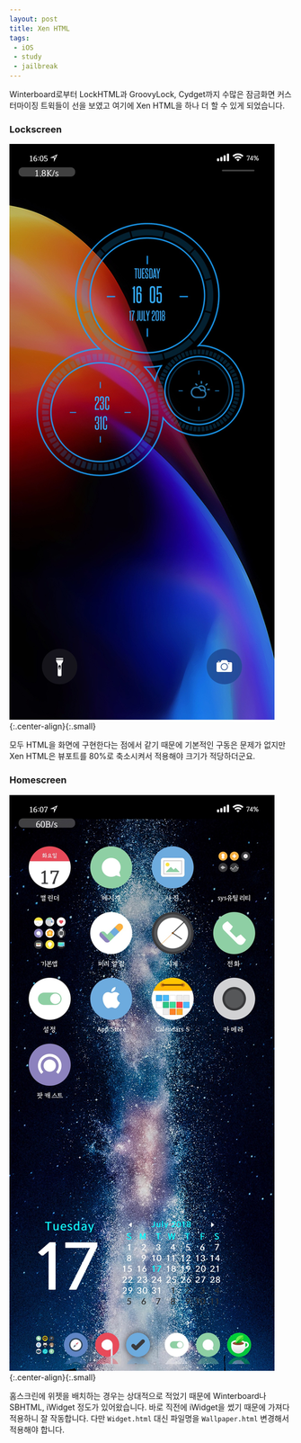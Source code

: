 ```yaml
---
layout: post
title: Xen HTML
tags: 
 - iOS
 - study
 - jailbreak
---
```


Winterboard로부터 LockHTML과 GroovyLock, Cydget까지 수많은 잠금화면 커스터마이징 트윅들이 선을 보였고 여기에 Xen HTML을 하나 더 할 수 있게 되었습니다.

### Lockscreen

![lockscreen](/images/2018-07-17/ls.jpg){:.center-align}{:.small}

모두 HTML을 화면에 구현한다는 점에서 같기 때문에 기본적인 구동은 문제가 없지만 Xen HTML은 뷰포트를 80%로 축소시켜서 적용해야 크기가 적당하더군요.

### Homescreen

![homescreen](/images/2018-07-17/hs.jpg){:.center-align}{:.small}

홈스크린에 위젯을 배치하는 경우는 상대적으로 적었기 때문에 Winterboard나 SBHTML, iWidget 정도가 있어왔습니다. 바로 직전에 iWidget을 썼기 때문에 가져다 적용하니 잘 작동합니다. 다만 `Widget.html` 대신 파일명을 `Wallpaper.html` 변경해서 적용해야 합니다.